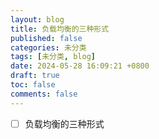 ```yaml
---
layout: blog
title: 负载均衡的三种形式
published: false
categories: 未分类
tags: [未分类, blog]
date: 2024-05-28 16:09:21 +0800
draft: true
toc: false
comments: false
---
```


- [ ] 负载均衡的三种形式